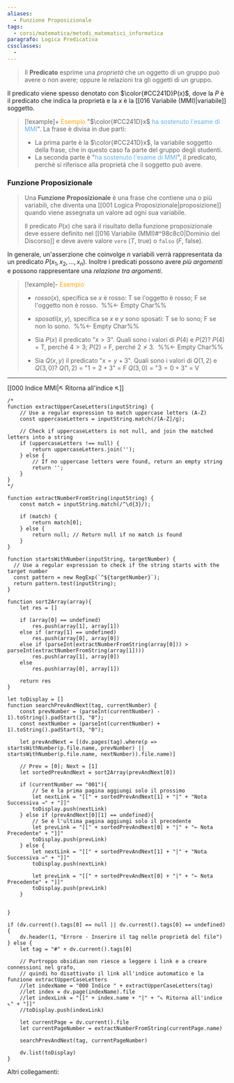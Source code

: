 ```yaml
---
aliases:
  - Funzione Proposizionale
tags:
  - corsi/matematica/metodi_matematici_informatica
paragrafo: Logica Predicativa
cssclasses:
  - 
---
```

>Il **Predicato** esprime una *proprietà* che un oggetto di un gruppo può avere o non avere; oppure le relazioni tra gli oggetti di un gruppo.

Il predicato viene spesso denotato con $\color{#CC241D}P(x)$, dove la $P$ è il predicato che indica la proprietà e la $x$ è la [[016 Variabile (MMI)|variabile]] soggetto.

> [!example]+ <font color="orange">Esempio</font>
>"$\color{#CC241D}x$ <font color="61AFEF">ha sostenuto l'esame di MMI</font>".
>La frase è divisa in due parti:
>- La prima parte è la $\color{#CC241D}x$, la variabile soggetto della frase, che in questo caso fa parte del gruppo degli studenti.
>- La seconda parte è "<font color="61AFEF">ha sostenuto l'esame di MMI</font>", il predicato, perché si riferisce alla proprietà che il soggetto può avere.

### Funzione Proposizionale
>Una **Funzione Proposizionale** è una frase che contiene una o più variabili, che diventa una  [[001 Logica Proposizionale|proposizione]] quando viene assegnata un valore ad ogni sua variabile. 
>
>Il predicato $P(x)$ che sarà il risultato della funzione proposizionale deve essere definito nel [[016 Variabile (MMI)#^98c8c0|Dominio del Discorso]] e deve avere valore `vero` (*T*, true) o `falso` (*F*, false).

In generale, un'asserzione che coinvolge $n$ variabili verrà rappresentata da un predicato $P(x_1, x_2, ..., x_n)$.
Inoltre i predicati possono avere *più argomenti* e possono rappresentare una *relazione tra argomenti*.

> [!example]- <font color="orange">Esempio</font>
>- $rosso(x)$, specifica se $x$ è rosso: T se l'oggetto è rosso; F se l'oggetto non è rosso.
>‎ %%← Empty Char%%
>- $sposati(x, y)$, specifica se $x$ e $y$ sono sposati: T se lo sono; F se non lo sono.
>‎ %%← Empty Char%%
>
>- Sia $P(x)$ il predicato "$x>3$". Quali sono i valori di $P(4)$ e $P(2)$? 
>	$P(4)$ = T, perché $4>3$; 
>	$P(2)$ = F, perché $2\not>3$.
>‎ %%← Empty Char%%
>- Sia $Q(x,y)$ il predicato "$x=y+3$". Quali sono i valori di $Q(1,2)$ e $Q(3,0)$?
>	$Q(1,2)$ = "$1=2+3$" = F
>	$Q(3,0)$ = "$3=0+3$" = V



___
[[000 Indice MMI|↖ Ritorna all'indice ↖]]

```dataviewjs
/*
function extractUpperCaseLetters(inputString) {
	// Use a regular expression to match uppercase letters (A-Z)
	const uppercaseLetters = inputString.match(/[A-Z]/g);
	
	// Check if uppercaseLetters is not null, and join the matched letters into a string
	if (uppercaseLetters !== null) {
		return uppercaseLetters.join('');
	} else {
	    // If no uppercase letters were found, return an empty string
	    return '';
	}
}
*/

function extractNumberFromString(inputString) {
	const match = inputString.match(/^\d{3}/);
	
	if (match) {
		return match[0];
	} else {
		return null; // Return null if no match is found
	}
}

function startsWithNumber(inputString, targetNumber) {
  // Use a regular expression to check if the string starts with the target number
  const pattern = new RegExp(`^${targetNumber}`);
  return pattern.test(inputString);
}

function sort2Array(array){
	let res = []
	
	if (array[0] == undefined)
		res.push(array[1], array[1])
	else if (array[1] == undefined)
		res.push(array[0], array[0])
	else if (parseInt(extractNumberFromString(array[0])) > parseInt(extractNumberFromString(array[1])))
		res.push(array[1], array[0])
	else
		res.push(array[0], array[1])
	
	return res
}

let toDisplay = []
function searchPrevAndNext(tag, currentNumber) {
	const prevNumber = (parseInt(currentNumber) - 1).toString().padStart(3, "0");
	const nextNumber = (parseInt(currentNumber) + 1).toString().padStart(3, "0");
	
	let prevAndNext = [(dv.pages(tag).where(p => startsWithNumber(p.file.name, prevNumber) || startsWithNumber(p.file.name, nextNumber)).file.name)]
	
	// Prev = [0]; Next = [1]
	let sortedPrevAndNext = sort2Array(prevAndNext[0])
	
	if (currentNumber == "001"){ 
		// Se è la prima pagina aggiungi solo il prossimo
		let nextLink = "[[" + sortedPrevAndNext[1] + "|" + "Nota Successiva →" + "]]"
		toDisplay.push(nextLink)
	} else if (prevAndNext[0][1] == undefined){
		// Se è l'ultima pagina aggiungi solo il precedente
		let prevLink = "[[" + sortedPrevAndNext[0] + "|" + "← Nota Precedente" + "]]"
		toDisplay.push(prevLink)
	} else {
		let nextLink = "[[" + sortedPrevAndNext[1] + "|" + "Nota Successiva →" + "]]"
		toDisplay.push(nextLink)
		
		let prevLink = "[[" + sortedPrevAndNext[0] + "|" + "← Nota Precedente" + "]]"
		toDisplay.push(prevLink)
	}
	
	
}

if (dv.current().tags[0] == null || dv.current().tags[0] == undefined){
	dv.header(1, "Errore - Inserire il tag nelle proprietà del file")
} else {
	let tag = "#" + dv.current().tags[0]

	// Purtroppo obsidian non riesce a leggere i link e a creare connessioni nel grafo,
	// quindi ho disattivato il link all'indice automatico e la funzione extractUpperCaseLetters
	//let indexName = "000 Indice " + extractUpperCaseLetters(tag)
	//let index = dv.page(indexName).file
	//let indexLink = "[[" + index.name + "|" + "↖ Ritorna all'indice ↖" + "]]"
	//toDisplay.push(indexLink)
	
	let currentPage = dv.current().file
	let currentPageNumber = extractNumberFromString(currentPage.name)
	
	searchPrevAndNext(tag, currentPageNumber)
	
	dv.list(toDisplay)
}
```

Altri collegamenti: 
